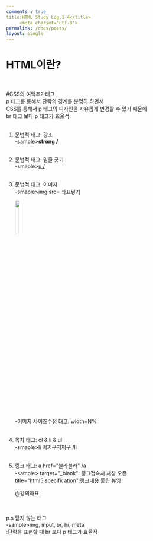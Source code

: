 ```yaml
---
comments : true
title:HTML Study Log.1-4</title>
     <meta charset="utf-8">
permalink: /docs/posts/
layout: single
---
```


<html>
<head>
         <h1>HTML이란?</h1>    
</head>

<body>
    <p style="margin-top:50px;"> 
        #CSS의 여백추가태그
        <br>p 태그를 통해서 단락의 경계를 분명히 하면서
        <br>CSS를 통해서 p 태그의 디자인을 자유롭게 변경할 수 있기 때문에
        <br>br 태그 보다 p 태그가 효율적.</p>
<ol>
<p style="margin-top:30px;"> 
    <li>문법적 태그: 강조</li> 
    -sample><strong>strong / </strong></p>


<p style="margin-top:30px;">
    <li>문법적 태그: 밑줄 긋기</li>
    -smaple><u>u / </u></p>


<p style="margin-top:30px;">
    <li>문법적 태그: 이미지</li>
    -smaple>img src= 좌표넣기 </p>
      <img src="3.sample.jpg"
       width="15%">
    <br>-이미지 사이즈수정 태그: width=N%


<p style="margin-top:30px;">
    <li>목차 태그: ol & li & ul</li>
    -smaple>li 어쩌구저쩌구 /li</p>

<p style="margin-top:30px;">
    <li>링크 태그: a href="블라블라" /a </li>
-sample> target="_blank": 링크접속시 새창 오픈
     <br> title="html5 specification":링크내용 툴팁 뷰잉</p>
<a href="https://youtu.be/V3pkC1hE-as"
 target="_blank" title="html specification"></a> @강의좌표
</ol>


<p style="margin-top:30px;">
<br>p.s 닫지 않는 태그
<br>-sample>img, input, br, hr, meta 
     <br>:단락을 표현할 때 br 보다 p 태그가 효율적

</p>
</body>
</html>
     
